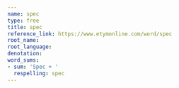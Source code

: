 ```yaml
---
name: spec
type: free
title: spec
reference_link: https://www.etymonline.com/word/spec
root_name: 
root_language: 
denotation: 
word_sums:
- sum: 'Spec + '
  respelling: spec
---
```


